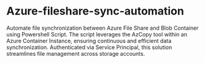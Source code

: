 # Azure-fileshare-sync-automation
Automate file synchronization between Azure File Share and Blob Container using Powershell Script. The script leverages the AzCopy tool within an Azure Container Instance, ensuring continuous and efficient data synchronization. Authenticated via Service Principal, this solution streamlines file management across storage accounts.
